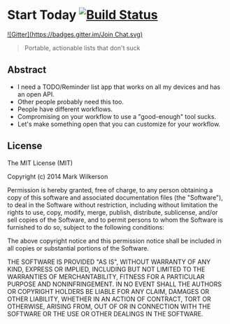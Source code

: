 Start Today [![Build Status](https://travis-ci.org/markhuge/StartToday.svg?branch=develop)](https://travis-ci.org/markhuge/StartToday)
=======
[![Gitter](https://badges.gitter.im/Join Chat.svg)](https://gitter.im/markhuge/StartToday?utm_source=badge&utm_medium=badge&utm_campaign=pr-badge&utm_content=badge)
> Portable, actionable lists that don't suck


## Abstract

- I need a TODO/Reminder list app that works on all my devices and has an open API.
- Other people probably need this too.
- People have different workflows.
- Compromising on your workflow to use a "good-enough" tool sucks.
- Let's make something open that you can customize for your workflow.


## License

The MIT License (MIT)

Copyright (c) 2014 Mark Wilkerson

Permission is hereby granted, free of charge, to any person obtaining a copy
of this software and associated documentation files (the "Software"), to deal
in the Software without restriction, including without limitation the rights
to use, copy, modify, merge, publish, distribute, sublicense, and/or sell
copies of the Software, and to permit persons to whom the Software is
furnished to do so, subject to the following conditions:

The above copyright notice and this permission notice shall be included in all
copies or substantial portions of the Software.

THE SOFTWARE IS PROVIDED "AS IS", WITHOUT WARRANTY OF ANY KIND, EXPRESS OR
IMPLIED, INCLUDING BUT NOT LIMITED TO THE WARRANTIES OF MERCHANTABILITY,
FITNESS FOR A PARTICULAR PURPOSE AND NONINFRINGEMENT. IN NO EVENT SHALL THE
AUTHORS OR COPYRIGHT HOLDERS BE LIABLE FOR ANY CLAIM, DAMAGES OR OTHER
LIABILITY, WHETHER IN AN ACTION OF CONTRACT, TORT OR OTHERWISE, ARISING FROM,
OUT OF OR IN CONNECTION WITH THE SOFTWARE OR THE USE OR OTHER DEALINGS IN THE
SOFTWARE.
